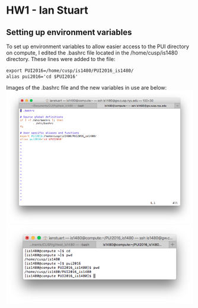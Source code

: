 # HW1 - Ian Stuart

## Setting up environment variables

To set up environment variables to allow easier access to the PUI directory on compute, I edited the .bashrc file located in the /home/cusp/is1480 directory. These lines were added to the file:
```
export PUI2016=/home/cusp/is1480/PUI2016_is1480/
alias pui2016='cd $PUI2016'
```
Images of the .bashrc file and the new variables in use are below:
![my .bashrc file](bashrc_file.png)
![variables in use](variables_inuse.png)
